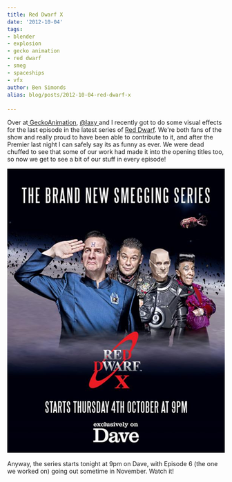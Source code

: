 ```yaml
---
title: Red Dwarf X
date: '2012-10-04'
tags:
- blender
- explosion
- gecko animation
- red dwarf
- smeg
- spaceships
- vfx
author: Ben Simonds
alias: blog/posts/2012-10-04-red-dwarf-x

---
```


Over at[ GeckoAnimation](http://www.geckoanimation.com/), [@laxy ](https://twitter.com/laxy)and I recently got to do some visual effects for the last episode in the latest series of [Red Dwarf](http://uktv.co.uk/dave/series/tvseries/258942). We're both fans of the show and really proud to have been able to contribute to it, and after the Premier last night I can safely say its as funny as ever. We were dead chuffed to see that some of our work had made it into the opening titles too, so now we get to see a bit of our stuff in every episode!

![red-dwarf ><](/images/old/uktvdave-reddwarf-vizs.jpg)

Anyway, the series starts tonight at 9pm on Dave, with Episode 6 (the one we worked on) going out sometime in November. Watch it!


